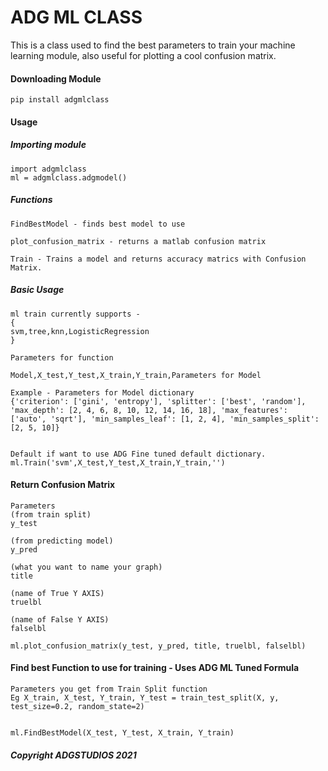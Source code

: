 # ADG ML CLASS
This is a class used to find the best parameters to train your machine learning module, also useful for plotting a cool confusion matrix.

#### Downloading Module

````
pip install adgmlclass
````

#### Usage 

##### Importing module
````
import adgmlclass
ml = adgmlclass.adgmodel()
````

##### Functions 
````
FindBestModel - finds best model to use
````

````
plot_confusion_matrix - returns a matlab confusion matrix
````

````
Train - Trains a model and returns accuracy matrics with Confusion Matrix.
````

##### Basic Usage
````
ml train currently supports - 
{
svm,tree,knn,LogisticRegression
}

Parameters for function

Model,X_test,Y_test,X_train,Y_train,Parameters for Model

Example - Parameters for Model dictionary 
{'criterion': ['gini', 'entropy'], 'splitter': ['best', 'random'], 'max_depth': [2, 4, 6, 8, 10, 12, 14, 16, 18], 'max_features': ['auto', 'sqrt'], 'min_samples_leaf': [1, 2, 4], 'min_samples_split': [2, 5, 10]} 


Default if want to use ADG Fine tuned default dictionary.
ml.Train('svm',X_test,Y_test,X_train,Y_train,'')
````

#### Return Confusion Matrix
````
Parameters
(from train split)
y_test 

(from predicting model)
y_pred

(what you want to name your graph)
title

(name of True Y AXIS)
truelbl

(name of False Y AXIS)
falselbl

ml.plot_confusion_matrix(y_test, y_pred, title, truelbl, falselbl)
````


#### Find best Function to use for training - Uses ADG ML Tuned Formula
````
Parameters you get from Train Split function
Eg X_train, X_test, Y_train, Y_test = train_test_split(X, y, test_size=0.2, random_state=2)


ml.FindBestModel(X_test, Y_test, X_train, Y_train)
````


##### Copyright ADGSTUDIOS 2021

